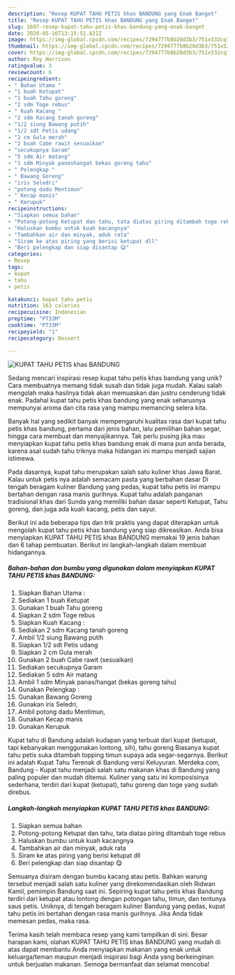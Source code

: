 ```yaml
---
description: "Resep KUPAT TAHU PETIS khas BANDUNG yang Enak Banget"
title: "Resep KUPAT TAHU PETIS khas BANDUNG yang Enak Banget"
slug: 1697-resep-kupat-tahu-petis-khas-bandung-yang-enak-banget
date: 2020-05-16T13:15:51.821Z
image: https://img-global.cpcdn.com/recipes/7294777b8b28d3b3/751x532cq70/kupat-tahu-petis-khas-bandung-foto-resep-utama.jpg
thumbnail: https://img-global.cpcdn.com/recipes/7294777b8b28d3b3/751x532cq70/kupat-tahu-petis-khas-bandung-foto-resep-utama.jpg
cover: https://img-global.cpcdn.com/recipes/7294777b8b28d3b3/751x532cq70/kupat-tahu-petis-khas-bandung-foto-resep-utama.jpg
author: Roy Harrison
ratingvalue: 3
reviewcount: 6
recipeingredient:
- " Bahan Utama "
- "1 buah Ketupat"
- "1 buah Tahu goreng"
- "2 sdm Toge rebus"
- " Kuah Kacang "
- "2 sdm Kacang tanah goreng"
- "1/2 siung Bawang putih"
- "1/2 sdt Petis udang"
- "2 cm Gula merah"
- "2 buah Cabe rawit sesuaikan"
- "secukupnya Garam"
- "5 sdm Air matang"
- "1 sdm Minyak panashangat bekas goreng tahu"
- " Pelengkap "
- " Bawang Goreng"
- "iris Seledri"
- "potong dadu Mentimun"
- " Kecap manis"
- " Kerupuk"
recipeinstructions:
- "Siapkan semua bahan"
- "Potong-potong Ketupat dan tahu, tata diatas piring ditambah toge rebus"
- "Haluskan bumbu untuk kuah kacangnya"
- "Tambahkan air dan minyak, aduk rata"
- "Siram ke atas piring yang berisi ketupat dll"
- "Beri pelengkap dan siap disantap 😋"
categories:
- Resep
tags:
- kupat
- tahu
- petis

katakunci: kupat tahu petis 
nutrition: 163 calories
recipecuisine: Indonesian
preptime: "PT33M"
cooktime: "PT33M"
recipeyield: "1"
recipecategory: Dessert

---
```



![KUPAT TAHU PETIS khas BANDUNG](https://img-global.cpcdn.com/recipes/7294777b8b28d3b3/751x532cq70/kupat-tahu-petis-khas-bandung-foto-resep-utama.jpg)

Sedang mencari inspirasi resep kupat tahu petis khas bandung yang unik? Cara membuatnya memang tidak susah dan tidak juga mudah. Kalau salah mengolah maka hasilnya tidak akan memuaskan dan justru cenderung tidak enak. Padahal kupat tahu petis khas bandung yang enak seharusnya mempunyai aroma dan cita rasa yang mampu memancing selera kita.

Banyak hal yang sedikit banyak mempengaruhi kualitas rasa dari kupat tahu petis khas bandung, pertama dari jenis bahan, lalu pemilihan bahan segar, hingga cara membuat dan menyajikannya. Tak perlu pusing jika mau menyiapkan kupat tahu petis khas bandung enak di mana pun anda berada, karena asal sudah tahu triknya maka hidangan ini mampu menjadi sajian istimewa.

Pada dasarnya, kupat tahu merupakan salah satu kuliner khas Jawa Barat. Kalau untuk petis nya adalah semacam pasta yang berbahan dasar Di tengah beragam kuliner Bandung yang pedas, kupat tahu petis ini mampu bertahan dengan rasa manis gurihnya. Kupat tahu adalah panganan tradisional khas dari Sunda yang memiliki bahan dasar seperti Ketupat, Tahu goreng, dan juga ada kuah kacang, petis dan sayur.


Berikut ini ada beberapa tips dan trik praktis yang dapat diterapkan untuk mengolah kupat tahu petis khas bandung yang siap dikreasikan. Anda bisa menyiapkan KUPAT TAHU PETIS khas BANDUNG memakai 19 jenis bahan dan 6 tahap pembuatan. Berikut ini langkah-langkah dalam membuat hidangannya.

<!--inarticleads1-->

##### Bahan-bahan dan bumbu yang digunakan dalam menyiapkan KUPAT TAHU PETIS khas BANDUNG:

1. Siapkan  Bahan Utama :
1. Sediakan 1 buah Ketupat
1. Gunakan 1 buah Tahu goreng
1. Siapkan 2 sdm Toge rebus
1. Siapkan  Kuah Kacang :
1. Sediakan 2 sdm Kacang tanah goreng
1. Ambil 1/2 siung Bawang putih
1. Siapkan 1/2 sdt Petis udang
1. Siapkan 2 cm Gula merah
1. Gunakan 2 buah Cabe rawit (sesuaikan)
1. Sediakan secukupnya Garam
1. Sediakan 5 sdm Air matang
1. Ambil 1 sdm Minyak panas/hangat (bekas goreng tahu)
1. Gunakan  Pelengkap :
1. Gunakan  Bawang Goreng
1. Gunakan iris Seledri,
1. Ambil potong dadu Mentimun,
1. Gunakan  Kecap manis
1. Gunakan  Kerupuk


Kupat tahu di Bandung adalah kudapan yang terbuat dari kupat (ketupat, tapi kebanyakan menggunakan lontong, sih), tahu goreng Biasanya kupat tahu petis suka ditambah topping timun supaya ada segar-segarnya. Berikut ini adalah Kupat Tahu Terenak di Bandung versi Keluyuran. Merdeka.com, Bandung - Kupat tahu menjadi salah satu makanan khas di Bandung yang paling populer dan mudah ditemui. Kuliner yang satu ini komposisinya sederhana, terdiri dari kupat (ketupat), tahu goreng dan toge yang sudah direbus. 

<!--inarticleads2-->

##### Langkah-langkah menyiapkan KUPAT TAHU PETIS khas BANDUNG:

1. Siapkan semua bahan
1. Potong-potong Ketupat dan tahu, tata diatas piring ditambah toge rebus
1. Haluskan bumbu untuk kuah kacangnya
1. Tambahkan air dan minyak, aduk rata
1. Siram ke atas piring yang berisi ketupat dll
1. Beri pelengkap dan siap disantap 😋


Semuanya disiram dengan bumbu kacang atau petis. Bahkan warung tersebut menjadi salah satu kuliner yang direkomendasikan oleh Ridwan Kamil, pemimpin Bandung saat ini. Sepiring kupat tahu petis khas Bandung terdiri dari ketupat atau lontong dengan potongan tahu, timun, dan tentunya saus petis. Uniknya, di tengah beragam kuliner Bandung yang pedas, kupat tahu petis ini bertahan dengan rasa manis gurihnya. Jika Anda tidak memesan pedas, maka rasa. 

Terima kasih telah membaca resep yang kami tampilkan di sini. Besar harapan kami, olahan KUPAT TAHU PETIS khas BANDUNG yang mudah di atas dapat membantu Anda menyiapkan makanan yang enak untuk keluarga/teman maupun menjadi inspirasi bagi Anda yang berkeinginan untuk berjualan makanan. Semoga bermanfaat dan selamat mencoba!
